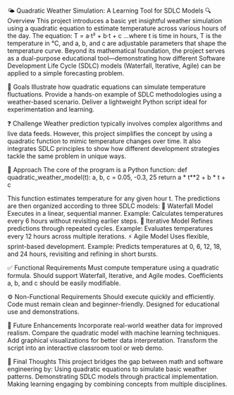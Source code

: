 🌤 Quadratic Weather Simulation: A Learning Tool for SDLC Models
🔍 Overview
This project introduces a basic yet insightful weather simulation using a quadratic equation to estimate temperature across various hours of the day. The equation:
T = a·t² + b·t + c
...where t is time in hours, T is the temperature in °C, and a, b, and c are adjustable parameters that shape the temperature curve.
Beyond its mathematical foundation, the project serves as a dual-purpose educational tool—demonstrating how different Software Development Life Cycle (SDLC) models (Waterfall, Iterative, Agile) can be applied to a simple forecasting problem.

🎯 Goals
Illustrate how quadratic equations can simulate temperature fluctuations.
Provide a hands-on example of SDLC methodologies using a weather-based scenario.
Deliver a lightweight Python script ideal for experimentation and learning.

❓ Challenge
Weather prediction typically involves complex algorithms and live data feeds. However, this project simplifies the concept by using a quadratic function to mimic temperature changes over time. It also integrates SDLC principles to show how different development strategies tackle the same problem in unique ways.

🧪 Approach
The core of the program is a Python function:
def quadratic_weather_model(t):
    a, b, c = 0.05, -0.3, 25
    return a * t**2 + b * t + c

This function estimates temperature for any given hour t. The predictions are then organized according to three SDLC models:
🧱 Waterfall Model
Executes in a linear, sequential manner.
Example: Calculates temperatures every 6 hours without revisiting earlier steps.
🔁 Iterative Model
Refines predictions through repeated cycles.
Example: Evaluates temperatures every 12 hours across multiple iterations.
⚡ Agile Model
Uses flexible, sprint-based development.
Example: Predicts temperatures at 0, 6, 12, 18, and 24 hours, revisiting and refining in short bursts.

✅ Functional Requirements
Must compute temperature using a quadratic formula.
Should support Waterfall, Iterative, and Agile modes.
Coefficients a, b, and c should be easily modifiable.

⚙️ Non-Functional Requirements
Should execute quickly and efficiently.
Code must remain clean and beginner-friendly.
Designed for educational use and demonstrations.


🚀 Future Enhancements
Incorporate real-world weather data for improved realism.
Compare the quadratic model with machine learning techniques.
Add graphical visualizations for better data interpretation.
Transform the script into an interactive classroom tool or web demo.

🧠 Final Thoughts
This project bridges the gap between math and software engineering by:
Using quadratic equations to simulate basic weather patterns.
Demonstrating SDLC models through practical implementation.
Making learning engaging by combining concepts from multiple disciplines.
